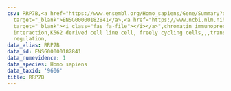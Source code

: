 ```yaml
---
csv: RRP7B,<a href="https://www.ensembl.org/Homo_sapiens/Gene/Summary?db=core;g=ENSG00000182841"
  target="_blank">ENSG00000182841</a>,<a href="https://www.ncbi.nlm.nih.gov/pubmed/23959860"
  target="_blank"><i class="fas fa-file"></i></a>",chromatin immunoprecipitation assay,direct
  interaction,K562 derived cell line cell, freely cycling cells,,,transcriptional
  regulation,
data_alias: RRP7B
data_id: ENSG00000182841
data_numevidence: 1
data_species: Homo sapiens
data_taxid: '9606'
title: RRP7B
---
```


